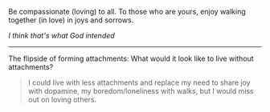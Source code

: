 
Be compassionate (loving) to all.
To those who are yours, enjoy walking together (in love) in joys and sorrows.

*I think that's what God intended*

---
The flipside of forming attachments: What would it look like to live without attachments? 
>I could live with less attachments and replace my need to share joy with dopamine, my boredom/loneliness with walks, but I would miss out on loving others.

